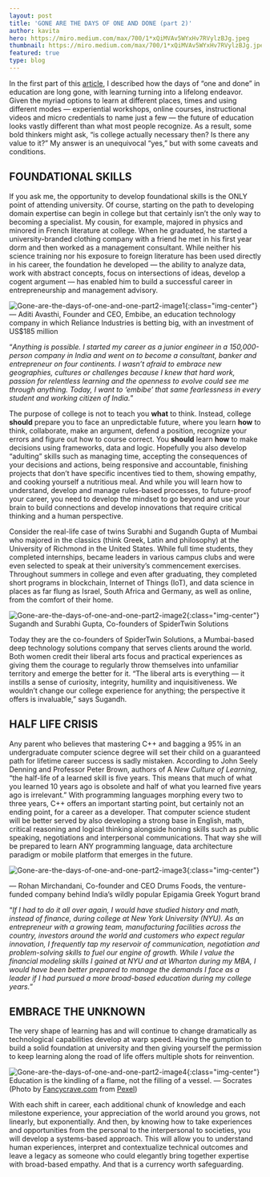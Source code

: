 ```yaml
---
layout: post
title: 'GONE ARE THE DAYS OF ONE AND DONE (part 2)'
author: kavita
hero: https://miro.medium.com/max/700/1*xQiMVAv5WYxHv7RVylzBJg.jpeg
thumbnail: https://miro.medium.com/max/700/1*xQiMVAv5WYxHv7RVylzBJg.jpeg
featured: true
type: blog
---
```


In the first part of this [article](https://blog.lore.online/2019/06/18/gone-are-the-days-of-one-and-done.html), I described how the days of “one and done” in education are long gone, with learning turning into a lifelong endeavor. Given the myriad options to learn at different places, times and using different modes — experiential workshops, online courses, instructional videos and micro credentials to name just a few — the future of education looks vastly different than what most people recognize. As a result, some bold thinkers might ask, “is college actually necessary then? Is there any value to it?” My answer is an unequivocal “yes,” but with some caveats and conditions.

## FOUNDATIONAL SKILLS

If you ask me, the opportunity to develop foundational skills is the ONLY point of attending university. Of course, starting on the path to developing domain expertise can begin in college but that certainly isn’t the only way to becoming a specialist. My cousin, for example, majored in physics and minored in French literature at college. When he graduated, he started a university-branded clothing company with a friend he met in his first year dorm and then worked as a management consultant. While neither his science training nor his exposure to foreign literature has been used directly in his career, the foundation he developed — the ability to analyze data, work with abstract concepts, focus on intersections of ideas, develop a cogent argument — has enabled him to build a successful career in entrepreneurship and management advisory.

![Gone-are-the-days-of-one-and-one-part2-image1](https://miro.medium.com/max/256/1*MyiI-6dbrFRV10VDNLJYNA.jpeg){:class="img-center"}
— Aditi Avasthi, Founder and CEO, Embibe, an education technology company in which Reliance Industries is betting big, with an investment of US$185 million

“*Anything is possible. I started my career as a junior engineer in a 150,000-person company in India and went on to become a consultant, banker and entrepreneur on four continents. I wasn’t afraid to embrace new geographies, cultures or challenges because I knew that hard work, passion for relentless learning and the openness to evolve could see me through anything. Today, I want to ‘embibe’ that same fearlessness in every student and working citizen of India.*”

The purpose of college is not to teach you **what** to think. Instead, college **should** prepare you to face an unpredictable future, where you learn **how** to think, collaborate, make an argument, defend a position, recognize your errors and figure out how to course correct. You **should** learn **how** to make decisions using frameworks, data and logic. Hopefully you also develop “adulting” skills such as managing time, accepting the consequences of your decisions and actions, being responsive and accountable, finishing projects that don’t have specific incentives tied to them, showing empathy, and cooking yourself a nutritious meal. And while you will learn how to understand, develop and manage rules-based processes, to future-proof your career, you need to develop the mindset to go beyond and use your brain to build connections and develop innovations that require critical thinking and a human perspective.

Consider the real-life case of twins Surabhi and Sugandh Gupta of Mumbai who majored in the classics (think Greek, Latin and philosophy) at the University of Richmond in the United States. While full time students, they completed internships, became leaders in various campus clubs and were even selected to speak at their university’s commencement exercises. Throughout summers in college and even after graduating, they completed short programs in blockchain, Internet of Things (IoT), and data science in places as far flung as Israel, South Africa and Germany, as well as online, from the comfort of their home.


![Gone-are-the-days-of-one-and-one-part2-image2](https://miro.medium.com/max/640/1*9SEKT0weUgr2_5qiYFbE6Q.jpeg){:class="img-center"}
Sugandh and Surabhi Gupta, Co-founders of SpiderTwin Solutions

Today they are the co-founders of SpiderTwin Solutions, a Mumbai-based deep technology solutions company that serves clients around the world. Both women credit their liberal arts focus and practical experiences as giving them the courage to regularly throw themselves into unfamiliar territory and emerge the better for it. “The liberal arts is everything — it instills a sense of curiosity, integrity, humility and inquisitiveness. We wouldn’t change our college experience for anything; the perspective it offers is invaluable,” says Sugandh.


## HALF LIFE CRISIS

Any parent who believes that mastering C++ and bagging a 95% in an undergraduate computer science degree will set their child on a guaranteed path for lifetime career success is sadly mistaken. According to John Seely Denning and Professor Peter Brown, authors of A *New Culture of Learning*, “the half-life of a learned skill is five years. This means that much of what you learned 10 years ago is obsolete and half of what you learned five years ago is irrelevant.” With programming languages morphing every two to three years, C++ offers an important starting point, but certainly not an ending point, for a career as a developer. That computer science student will be better served by also developing a strong base in English, math, critical reasoning and logical thinking alongside honing skills such as public speaking, negotiations and interpersonal communications. That way she will be prepared to learn ANY programming language, data architecture paradigm or mobile platform that emerges in the future.


![Gone-are-the-days-of-one-and-one-part2-image3](https://miro.medium.com/max/320/1*pAvdlg5EyfagxnxF5atkBg.jpeg){:class="img-center"}

— Rohan Mirchandani, Co-founder and CEO Drums Foods, the venture-funded company behind India’s wildly popular Epigamia Greek Yogurt brand

“*If I had to do it all over again, I would have studied history and math, instead of finance, during college at New York University (NYU). As an entrepreneur with a growing team, manufacturing facilities across the country, investors around the world and customers who expect regular innovation, I frequently tap my reservoir of communication, negotiation and problem-solving skills to fuel our engine of growth. While I value the financial modeling skills I gained at NYU and at Wharton during my MBA, I would have been better prepared to manage the demands I face as a leader if I had pursued a more broad-based education during my college years.*”

## EMBRACE THE UNKNOWN

The very shape of learning has and will continue to change dramatically as technological capabilities develop at warp speed. Having the gumption to build a solid foundation at university and then giving yourself the permission to keep learning along the road of life offers multiple shots for reinvention.

![Gone-are-the-days-of-one-and-one-part2-image4](https://miro.medium.com/max/700/1*W9zkMrwthf8Wt-mdwuJF_Q.jpeg){:class="img-center"}
Education is the kindling of a flame, not the filling of a vessel. — Socrates (Photo by [Fancycrave.com](https://www.pexels.com/@fancycrave?utm_content=attributionCopyText&utm_medium=referral&utm_source=pexels) from [Pexel](https://www.pexels.com/photo/bright-burning-burnt-candlelight-351696/?utm_content=attributionCopyText&utm_medium=referral&utm_source=pexels))


With each shift in career, each additional chunk of knowledge and each milestone experience, your appreciation of the world around you grows, not linearly, but exponentially. And then, by knowing how to take experiences and opportunities from the personal to the interpersonal to societies, you will develop a systems-based approach. This will allow you to understand human experiences, interpret and contextualize technical outcomes and leave a legacy as someone who could elegantly bring together expertise with broad-based empathy. And that is a currency worth safeguarding.


